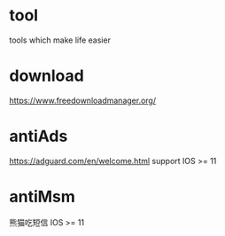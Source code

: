 # tool
tools which make life easier

# download
https://www.freedownloadmanager.org/

# antiAds
https://adguard.com/en/welcome.html support IOS >= 11

# antiMsm
熊猫吃短信 IOS >= 11
